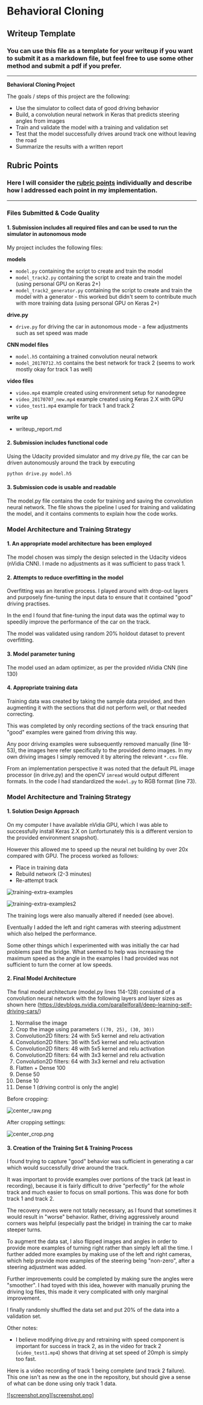 # Behavioral Cloning

## Writeup Template

### You can use this file as a template for your writeup if you want to submit it as a markdown file, but feel free to use some other method and submit a pdf if you prefer.

---

**Behavioral Cloning Project**

The goals / steps of this project are the following:

* Use the simulator to collect data of good driving behavior
* Build, a convolution neural network in Keras that predicts steering angles from images
* Train and validate the model with a training and validation set
* Test that the model successfully drives around track one without leaving the road
* Summarize the results with a written report


## Rubric Points

### Here I will consider the [rubric points](https://review.udacity.com/#!/rubrics/432/view) individually and describe how I addressed each point in my implementation.  

---

### Files Submitted & Code Quality

#### 1. Submission includes all required files and can be used to run the simulator in autonomous mode

My project includes the following files:  

**models**

* `model.py` containing the script to create and train the model
* `model_track2.py` containing the script to create and train the model (using personal GPU on Keras 2+)
* `model_track2_generator.py` containing the script to create and train the model with a generator - this worked but didn't seem to contribute much with more training data (using personal GPU on Keras 2+)

**drive.py**

* `drive.py` for driving the car in autonomous mode - a few adjustments such as set speed was made

**CNN model files** 

* `model.h5` containing a trained convolution neural network 
* `model_20170712.h5` contains the best network for track 2 (seems to work mostly okay for track 1 as well)

**video files**

* `video.mp4` example created using environment setup for nanodegree
* `video_20170707_new.mp4` example created using Keras 2.X with GPU
* `video_test1.mp4` example for track 1 and track 2

**write up**

* writeup_report.md 

#### 2. Submission includes functional code

Using the Udacity provided simulator and my drive.py file, the car can be driven autonomously around the track by executing 

```sh
python drive.py model.h5
```

#### 3. Submission code is usable and readable

The model.py file contains the code for training and saving the convolution neural network. The file shows the pipeline I used for training and validating the model, and it contains comments to explain how the code works.

### Model Architecture and Training Strategy

#### 1. An appropriate model architecture has been employed

The model chosen was simply the design selected in the Udacity videos (nVidia CNN). I made no adjustments as it was sufficient to pass track 1.

#### 2. Attempts to reduce overfitting in the model

Overfitting was an iterative process. I played around with drop-out layers and purposely fine-tuning the input data to ensure that it contained "good" driving practises. 

In the end I found that fine-tuning the input data was the optimal way to speedily improve the performance of the car on the track.

The model was validated using random 20% holdout dataset to prevent overfitting. 

#### 3. Model parameter tuning

The model used an adam optimizer, as per the provided nVidia CNN (line 130)

#### 4. Appropriate training data

Training data was created by taking the sample data provided, and then augmenting it with the sections that did not perform well, or that needed correcting. 

This was completed by only recording sections of the track ensuring that "good" examples were gained from driving this way.

Any poor driving examples were subsequently removed manually (line 18-53), the images here refer specifically to the provided demo images. In my own driving images I simply removed it by altering the relevant `*.csv` file. 

From an implementation perspective it was noted that the default PIL image processor (in drive.py) and the openCV `imread` would output different formats. In the code I had standardized the `model.py` to RGB format (line 73). 

### Model Architecture and Training Strategy

#### 1. Solution Design Approach

On my computer I have available nVidia GPU, which I was able to successfully install Keras 2.X on (unfortunately this is a different version to the provided environment snapshot). 

However this allowed me to speed up the neural net building by over 20x compared with GPU. The process worked as follows:

*  Place in training data
*  Rebuild network (2-3 minutes)
*  Re-attempt track

![training-extra-examples](training-extra-examples.png)

![training-extra-examples2](training-extra-examples2.png)

The training logs were also manually altered if needed (see above). 

Eventually I added the left and right cameras with steering adjustment which also helped the performance. 

Some other things which I experimented with was initially the car had problems past the bridge. What seemed to help was increasing the maximum speed as the angle in the examples I had provided was not sufficient to turn the corner at low speeds. 

#### 2. Final Model Architecture

The final model architecture (model.py lines 114-128) consisted of a convolution neural network with the following layers and layer sizes as shown here (https://devblogs.nvidia.com/parallelforall/deep-learning-self-driving-cars/)

1.  Normalise the image 
2.  Crop the image using parameters `((70, 25), (30, 30))`
3.  Convolution2D filters: 24 with 5x5 kernel and relu activation
4.  Convolution2D filters: 36 with 5x5 kernel and relu activation
5.  Convolution2D filters: 48 with 5x5 kernel and relu activation
6.  Convolution2D filters: 64 with 3x3 kernel and relu activation
7.  Convolution2D filters: 64 with 3x3 kernel and relu activation
8.  Flatten + Dense 100
9.  Dense 50
10. Dense 10
11. Dense 1 (driving control is only the angle)

Before cropping:

![center_raw.png](center_raw.png)

After cropping settings:

![center_crop.png](center_crop.png)

#### 3. Creation of the Training Set & Training Process

I found trying to capture "good" behavior was sufficient in generating a car which would successfully drive around the track. 

It was important to provide examples over portions of the track (at least in recording), because it is fairly difficult to drive "perfectly" for the _whole_ track and much easier to focus on small portions. This was done for both track 1 and track 2. 

The recovery moves were not totally necessary, as I found that sometimes it would result in "worse" behavior. Rather, driving aggressively around corners was helpful (especially past the bridge) in training the car to make steeper turns.

To augment the data sat, I also flipped images and angles in order to provide more examples of turning right rather than simply left all the time. I further added more examples by making use of the left and right cameras, which help provide more examples of the steering being "non-zero", after a steering adjustment was added. 

Further improvements could be completed by making sure the angles were "smoother". I had toyed with this idea, however with manually pruning the driving log files, this made it very complicated with only marginal improvement. 

I finally randomly shuffled the data set and put 20% of the data into a validation set. 

Other notes: 

*  I believe modifying drive.py and retraining with speed component is important for success in track 2, as in the video for track 2 (`video_test1.mp4`) shows that driving at set speed of 20mph is simply too fast. 


Here is a video recording of track 1 being complete (and track 2 failure). This one isn't as new as the one in the repository, but should give a sense of what can be done using only track 1 data. 

[![screenshot.png][screenshot.png]](https://www.youtube.com/watch?v=juT66CbOJpo "Self Driving Car udacity track 1 ")










